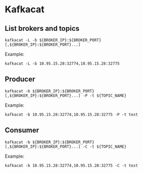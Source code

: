 # Kafkacat

## List brokers and topics
```
kafkacat -L -b ${BROKER_IP}:${BROKER_PORT}[,${BROKER_IP}:${BROKER_PORT}...]
```
Example:
```
kafkacat -L -b 10.95.15.28:32774,10.95.15.28:32775
```

## Producer
```
kafkacat -b ${BROKER_IP}:${BROKER_PORT}[,${BROKER_IP}:${BROKER_PORT}...] -P -t ${TOPIC_NAME}
```
Example:
```
kafkacat -b 10.95.15.28:32774,10.95.15.28:32775 -P -t test
```

## Consumer
```
kafkacat -b ${BROKER_IP}:${BROKER_PORT}[,${BROKER_IP}:${BROKER_PORT}...] -C -t ${TOPIC_NAME}
```
Example:
```
kafkacat -b 10.95.15.28:32774,10.95.15.28:32775 -C -t test
```
